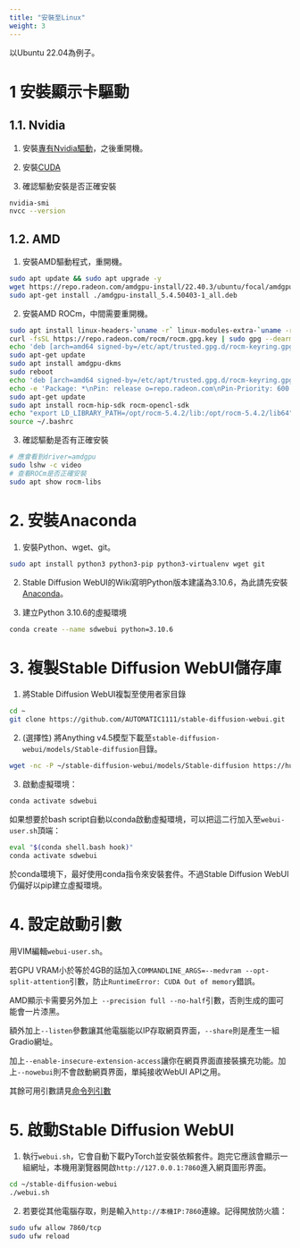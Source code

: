 ```yaml
---
title: "安裝至Linux"
weight: 3
---
```


以Ubuntu 22.04為例子。

# 1 安裝顯示卡驅動

## 1.1. Nvidia

1. 安裝[專有Nvidia驅動](https://ivonblog.com/posts/ubuntu-install-nvidia-drivers/)，之後重開機。

2. 安裝[CUDA](http://ivonblog.com/posts/ubuntu-install-nvidia-drivers/)

3. 確認驅動安裝是否正確安裝
```bash
nvidia-smi
nvcc --version
```

## 1.2. AMD

1. 安裝AMD驅動程式，重開機。
```bash
sudo apt update && sudo apt upgrade -y
wget https://repo.radeon.com/amdgpu-install/22.40.3/ubuntu/focal/amdgpu-install_5.4.50403-1_all.deb
sudo apt-get install ./amdgpu-install_5.4.50403-1_all.deb
```

2. 安裝AMD ROCm，中間需要重開機。
```bash
sudo apt install linux-headers-`uname -r` linux-modules-extra-`uname -r`
curl -fsSL https://repo.radeon.com/rocm/rocm.gpg.key | sudo gpg --dearmor -o /etc/apt/trusted.gpg.d/rocm-keyring.gpg
echo 'deb [arch=amd64 signed-by=/etc/apt/trusted.gpg.d/rocm-keyring.gpg] https://repo.radeon.com/amdgpu/5.4.2/ubuntu jammy main' | sudo tee /etc/apt/sources.list.d/amdgpu.list
sudo apt-get update
sudo apt install amdgpu-dkms
sudo reboot
echo 'deb [arch=amd64 signed-by=/etc/apt/trusted.gpg.d/rocm-keyring.gpg] https://repo.radeon.com/rocm/apt/5.4.2 jammy main' | sudo tee /etc/apt/sources.list.d/rocm.list
echo -e 'Package: *\nPin: release o=repo.radeon.com\nPin-Priority: 600' | sudo tee /etc/apt/preferences.d/rocm-pin-600
sudo apt-get update
sudo apt install rocm-hip-sdk rocm-opencl-sdk
echo "export LD_LIBRARY_PATH=/opt/rocm-5.4.2/lib:/opt/rocm-5.4.2/lib64" >> ~/.bashrc
source ~/.bashrc
```

3. 確認驅動是否有正確安裝
```bash
# 應會看到driver=amdgpu
sudo lshw -c video
# 查看ROCm是否正確安裝
sudo apt show rocm-libs
```


# 2. 安裝Anaconda

1. 安裝Python、wget、git。
```bash
sudo apt install python3 python3-pip python3-virtualenv wget git
```

2. Stable Diffusion WebUI的Wiki寫明Python版本建議為3.10.6，為此請先安裝[Anaconda](https://ivonblog.com/posts/linux-anaconda/)。

3. 建立Python 3.10.6的虛擬環境
```bash
conda create --name sdwebui python=3.10.6
```


# 3. 複製Stable Diffusion WebUI儲存庫

1. 將Stable Diffusion WebUI複製至使用者家目錄
```bash
cd ~
git clone https://github.com/AUTOMATIC1111/stable-diffusion-webui.git
```

2. (選擇性) 將Anything v4.5模型下載至`stable-diffusion-webui/models/Stable-diffusion`目錄。
```bash
wget -nc -P ~/stable-diffusion-webui/models/Stable-diffusion https://huggingface.co/andite/anything-v4.0/resolve/main/anything-v4.5-pruned.safetensors -O anything-v4.5-pruned.safetensors
```

3. 啟動虛擬環境：
```bash
conda activate sdwebui
```

如果想要於bash script自動以conda啟動虛擬環境，可以把這二行加入至`webui-user.sh`頂端：
```bash
eval "$(conda shell.bash hook)"
conda activate sdwebui
```

於conda環境下，最好使用conda指令來安裝套件。不過Stable Diffusion WebUI仍偏好以pip建立虛擬環境。


# 4. 設定啟動引數

用VIM編輯`webui-user.sh`。

若GPU VRAM小於等於4GB的話加入`COMMANDLINE_ARGS=--medvram --opt-split-attention`引數，防止`RuntimeError: CUDA Out of memory`錯誤。

AMD顯示卡需要另外加上` --precision full --no-half`引數，否則生成的圖可能會一片漆黑。

額外加上`--listen`參數讓其他電腦能以IP存取網頁界面，`--share`則是產生一組Gradio網址。

加上`--enable-insecure-extension-access`讓你在網頁界面直接裝擴充功能。加上`--nowebui`則不會啟動網頁界面，單純接收WebUI API之用。

其餘可用引數請見[命令列引數](../installation/command-line-arguments-and-settings/)


# 5. 啟動Stable Diffusion WebUI

1. 執行`webui.sh`，它會自動下載PyTorch並安裝依賴套件。跑完它應該會顯示一組網址，本機用瀏覽器開啟`http://127.0.0.1:7860`進入網頁圖形界面。
```bash
cd ~/stable-diffusion-webui
./webui.sh
```

2. 若要從其他電腦存取，則是輸入`http://本機IP:7860`連線。記得開放防火牆：
```bash
sudo ufw allow 7860/tcp
sudo ufw reload
```
